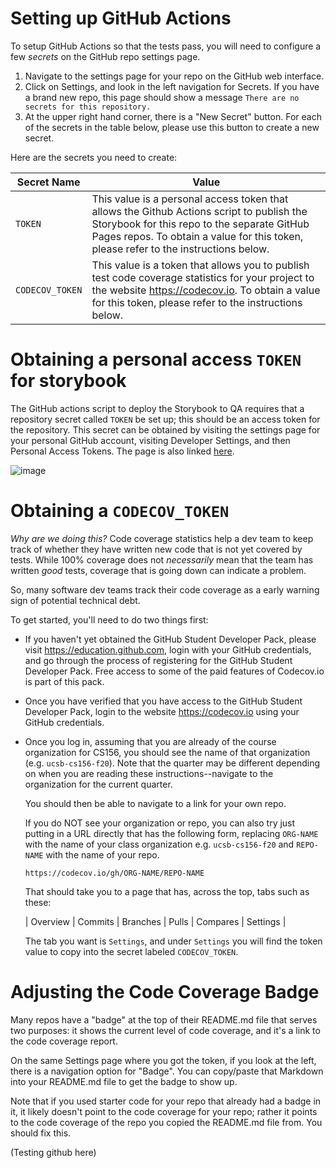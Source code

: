 # Setting up GitHub Actions

To setup GitHub Actions so that the tests pass, you will need to configure
a few *secrets* on the GitHub repo settings page.

1. Navigate to the settings page for your repo on the GitHub web interface.
2. Click on Settings, and look in the left navigation for Secrets.  If you
   have a brand new repo, this page should show a message `There are no secrets for
   this repository.`
3. At the upper right hand corner, there is a "New Secret" button.  For each of
   the secrets in the table below, please use this button to create a new
   secret.

Here are the secrets you need to create:


| Secret Name | Value | 
|-|-|
| `TOKEN` | This value is a personal access token that allows the Github Actions script to publish the Storybook for this repo to the separate GitHub Pages repos. To obtain a value for this token, please refer to the instructions below.  |
| `CODECOV_TOKEN` | This value is a token that allows you to publish test code coverage statistics for your project to the website <https://codecov.io>.  To obtain a value for this token, please refer to the instructions below.  |


# Obtaining a personal access `TOKEN` for storybook

The GitHub actions script to deploy the Storybook to QA requires that a repository secret called `TOKEN` be set up; this should be an access token for the repository. This secret can be obtained by visiting the settings page for your personal GitHub account, visiting Developer Settings, and then Personal Access Tokens. The page is also linked [here](https://github.com/settings/tokens).

![image](https://user-images.githubusercontent.com/1119017/147836507-0190801c-ce94-4e5a-9abe-6a1d2d0455af.png)

# Obtaining a `CODECOV_TOKEN`

*Why are we doing this?* Code coverage statistics help a dev team to keep track
of whether they have written new code that is not yet covered by tests. While
100% coverage does not *necessarily* mean that the team has written *good* tests, coverage that is going down can indicate a problem.

So, many software dev teams track their code coverage as a early warning sign
of potential technical debt.

To get started, you'll need to do two things first:

* If you haven't yet obtained the GitHub Student Developer Pack, please
  visit <https://education.github.com>, login with your GitHub credentials, 
  and go through the process of registering for the GitHub Student Developer Pack.  Free access to some of the paid features of Codecov.io is part of
  this pack.
* Once you have verified that you have access to the GitHub Student Developer Pack, login to the website <https://codecov.io> using your GitHub credentials.
* Once you log in, assuming that you are already of the course organization
  for CS156, you should see the name of that organization (e.g. `ucsb-cs156-f20`). Note that the quarter may be different depending on when you are reading these instructions--navigate to the organization for the current quarter.
  
  You should then be able to navigate to a link for your own repo.
  
  If you do NOT see your organization or repo, you can also try just 
  putting in a URL directly that has the following form, replacing `ORG-NAME`
  with the name of your class organization e.g. `ucsb-cs156-f20` and
  `REPO-NAME` with the name of your repo.

  ```
  https://codecov.io/gh/ORG-NAME/REPO-NAME
  ```

  That should take you to a page that has, across the top, tabs such as these:

  | Overview | Commits | Branches | Pulls | Compares | Settings |

  The tab you want is `Settings`, and under `Settings` you will find the
  token value to copy into the secret labeled `CODECOV_TOKEN`.

# Adjusting the Code Coverage Badge

Many repos have a "badge" at the top of their README.md file that serves
two purposes: it shows the current level of code coverage, and it's a 
link to the code coverage report.

On the same Settings page where you got the token, if you look at the left, there is a navigation option for "Badge". You can copy/paste that Markdown
into your README.md file to get the badge to show up.

Note that if you used starter code for your repo that already had a badge in it, it likely doesn't point to the code coverage for your repo; rather it points to the code coverage of the repo you copied the README.md file from.  You should fix this.

(Testing github here)